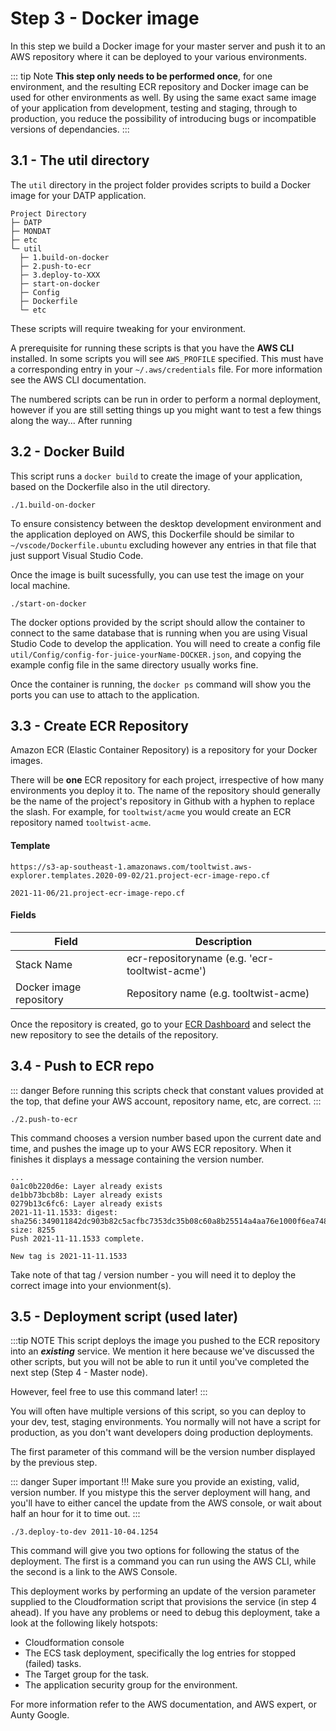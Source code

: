 # Step 3 - Docker image

In this step we build a Docker image for your master server and push it to an AWS repository where it
can be deployed to your various environments.

::: tip Note
**This step only needs to be performed once**, for one environment, and the
resulting ECR repository and Docker image can be used for other environments as well.
By using the same exact same image of your application from development,
testing and staging, through to production, you reduce the possibility of
introducing bugs or incompatible versions of dependancies.
:::



## 3.1 - The util directory
The `util` directory in the project folder provides scripts to build a Docker image for your DATP application.


```
Project Directory
├─ DATP
├─ MONDAT
├─ etc
└─ util
  ├─ 1.build-on-docker
  ├─ 2.push-to-ecr
  ├─ 3.deploy-to-XXX
  ├─ start-on-docker
  ├─ Config
  ├─ Dockerfile
  └─ etc
```


These scripts will require tweaking for your environment.

A prerequisite for running these scripts is that you have the **AWS CLI** installed.
In some scripts you will see `AWS_PROFILE` specified. This must have a corresponding entry in your `~/.aws/credentials` file. For more
information see the AWS CLI documentation.

The numbered scripts can be run in order to perform a normal deployment, however if you are still setting things up
you might want to test a few things along the way... After running


## 3.2 - Docker Build
This script runs a `docker build` to create the image of your application, based on the Dockerfile also in the util directory.

    ./1.build-on-docker

To ensure consistency between the desktop development environment and the application deployed on AWS, this Dockerfile should be
similar to `~/vscode/Dockerfile.ubuntu` excluding however any entries in that file that just support Visual Studio Code.

Once the image is built sucessfully, you can use test the image on your local machine.

    ./start-on-docker

The docker options provided by the script should allow the container to connect to the same database that is running when you
are using Visual Studio Code to develop the application. You will need to create a config file `util/Config/config-for-juice-yourName-DOCKER.json`,
and copying the example config file in the same directory usually works fine.

Once the container is running, the `docker ps` command will show you the ports you can use to attach to the application.


## 3.3 - Create ECR Repository
Amazon ECR (Elastic Container Repository) is a repository for your Docker images.

There will be **one** ECR repository for each project, irrespective of how many environments you deploy it to. The name of the repository should generally be the name of the project's repository in Github with a hyphen to replace the slash. For example, for `tooltwist/acme` you would create an ECR repository named `tooltwist-acme`.


#### Template
`https://s3-ap-southeast-1.amazonaws.com/tooltwist.aws-explorer.templates.2020-09-02/21.project-ecr-image-repo.cf`

`2021-11-06/21.project-ecr-image-repo.cf`


#### Fields

|Field|Description|
|-----|-----------|
| Stack Name | ecr-repositoryname  (e.g. 'ecr-tooltwist-acme') |
| Docker image repository | Repository name (e.g. tooltwist-acme) |


Once the repository is created, go to your [ECR Dashboard](https://ap-southeast-1.console.aws.amazon.com/ecr/repositories?region=ap-southeast-1) and select the new repository to see the details of the repository.


## 3.4 - Push to ECR repo

::: danger
Before running this scripts check that constant values provided at the top, that define
your AWS account, repository name, etc, are correct.
:::

    ./2.push-to-ecr

This command chooses a version number based upon the current date and time, and pushes the image up to your AWS ECR repository. When it finishes it displays a message containing the version number.

```
...
0a1c0b220d6e: Layer already exists
de1bb73bcb8b: Layer already exists
0279b13c6fc6: Layer already exists
2021-11-11.1533: digest: sha256:349011842dc903b82c5acfbc7353dc35b08c60a8b25514a4aa76e1000f6ea748 size: 8255
Push 2021-11-11.1533 complete.

New tag is 2021-11-11.1533

```

Take note of that tag / version number - you will need it to deploy the correct image into your envionment(s).


## 3.5 - Deployment script (used later)

:::tip NOTE
This script deploys the image you pushed to the ECR repository into an ***existing*** service.
We mention it here because we've discussed the other scripts, but you will not be able to run it
until you've completed the next step (Step 4 - Master node).

However, feel free to use this command later!
:::

You will often have multiple versions of this script, so you can deploy to your dev, test, staging environments.
You normally will not have a script for production, as you don't want developers doing production deployments.

The first parameter of this command will be the version number displayed by the previous step.

::: danger Super important !!!
Make sure you provide an existing, valid, version number. If you mistype this the server deployment will hang,
and you'll have to either cancel the update from the AWS console, or wait about half an hour for it to time out.
:::

    ./3.deploy-to-dev 2011-10-04.1254

This command will give you two options for following the status of the deployment. The first is a command you
can run using the AWS CLI, while the second is a link to the AWS Console.

This deployment works by performing an update of the version parameter supplied to the Cloudformation script
that provisions the service (in step 4 ahead). If you have any problems or need to debug this deployment,
take a look at the following likely hotspots:

- Cloudformation console
- The ECS task deployment, specifically the log entries for stopped (failed) tasks.
- The Target group for the task.
- The application security group for the environment.

For more information refer to the AWS documentation, and AWS expert, or Aunty Google.
